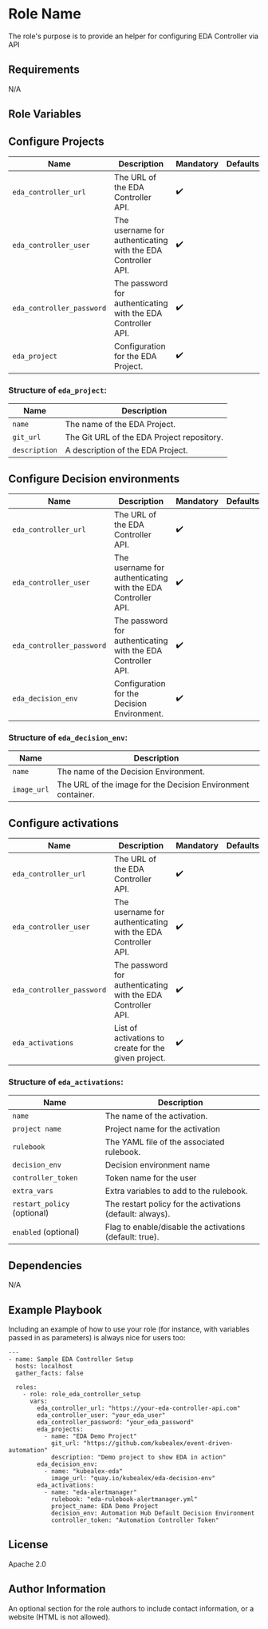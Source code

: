 # Role Name

The role's purpose is to provide an helper for configuring EDA Controller via API

## Requirements

N/A

## Role Variables

## Configure Projects

| Name                                 | Description                                                  | Mandatory | Defaults |
| ------------------------------------ | ------------------------------------------------------------ | --------- | -------- |
| `eda_controller_url`                 | The URL of the EDA Controller API.                           | ✔️        |          |
| `eda_controller_user`                | The username for authenticating with the EDA Controller API. | ✔️        |          |
| `eda_controller_password`            | The password for authenticating with the EDA Controller API. | ✔️        |          |
| `eda_project`                        | Configuration for the EDA Project.                           | ✔️        |          |

### Structure of `eda_project`:

| Name          | Description                                |
| ------------- | ------------------------------------------ |
| `name`        | The name of the EDA Project.               |
| `git_url`     | The Git URL of the EDA Project repository. |
| `description` | A description of the EDA Project.          |

## Configure Decision environments

| Name                              | Description                                                  | Mandatory | Defaults |
| --------------------------------- | ------------------------------------------------------------ | --------- | -------- |
| `eda_controller_url`              | The URL of the EDA Controller API.                           | ✔️        |          |
| `eda_controller_user`             | The username for authenticating with the EDA Controller API. | ✔️        |          |
| `eda_controller_password`         | The password for authenticating with the EDA Controller API. | ✔️        |          |
| `eda_decision_env`                | Configuration for the Decision Environment.                  | ✔️        |          |

### Structure of `eda_decision_env`:

| Name        | Description                                                  |
| ----------- | ------------------------------------------------------------ |
| `name`      | The name of the Decision Environment.                        |
| `image_url` | The URL of the image for the Decision Environment container. |

## Configure activations

| Name                        | Description                                                  | Mandatory | Defaults |
| --------------------------- | ------------------------------------------------------------ | --------- | -------- |
| `eda_controller_url`        | The URL of the EDA Controller API.                           | ✔️        |          |
| `eda_controller_user`       | The username for authenticating with the EDA Controller API. | ✔️        |          |
| `eda_controller_password`   | The password for authenticating with the EDA Controller API. | ✔️        |          |
| `eda_activations`           | List of activations to create for the given project.         | ✔️        |          |


### Structure of `eda_activations`:

| Name         | Description                               |
| ------------ | ----------------------------------------- |
| `name`       | The name of the activation.               |
| `project name` | Project name for the activation   |
| `rulebook`   | The YAML file of the associated rulebook. |
| `decision_env` | Decision environment name   |
| `controller_token` | Token name for the user   |
| `extra_vars` | Extra variables to add to the rulebook.   |
| `restart_policy` (optional) | The restart policy for the activations (default: always).    | ❌        | `always` |
| `enabled` (optional)        | Flag to enable/disable the activations (default: true).      | ❌        | `true`   |

## Dependencies

N/A

## Example Playbook

Including an example of how to use your role (for instance, with variables passed in as parameters) is always nice for users too:

    ---
    - name: Sample EDA Controller Setup
      hosts: localhost
      gather_facts: false

      roles:
        - role: role_eda_controller_setup
          vars:
            eda_controller_url: "https://your-eda-controller-api.com"
            eda_controller_user: "your_eda_user"
            eda_controller_password: "your_eda_password"
            eda_projects:
              - name: "EDA Demo Project"
                git_url: "https://github.com/kubealex/event-driven-automation"
                description: "Demo project to show EDA in action"
            eda_decision_env:
              - name: "kubealex-eda"
                image_url: "quay.io/kubealex/eda-decision-env"
            eda_activations:
              - name: "eda-alertmanager"
                rulebook: "eda-rulebook-alertmanager.yml"
                project_name: EDA Demo Project
                decision_env: Automation Hub Default Decision Environment
                controller_token: "Automation Controller Token"

## License

Apache 2.0

## Author Information

An optional section for the role authors to include contact information, or a website (HTML is not allowed).
